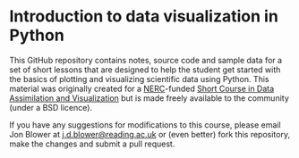 # Introduction to data visualization in Python

This GitHub repository contains notes, source code and sample data for a set of short lessons that are designed to help the student get started with the basics of plotting and visualizing scientific data using Python. This material was originally created for a [NERC](http://www.nerc.ac.uk)-funded [Short Course in Data Assimilation and Visualization](http://www.reading.ac.uk/maths-and-stats/news/DA_Course.aspx) but is made freely available to the community (under a BSD licence).

If you have any suggestions for modifications to this course, please email Jon Blower at j.d.blower@reading.ac.uk or (even better) fork this repository, make the changes and submit a pull request.
